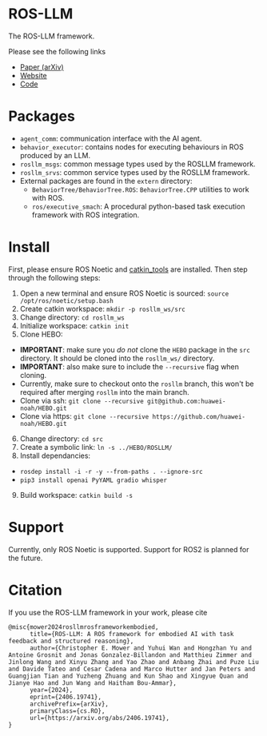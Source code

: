 # ROS-LLM

The ROS-LLM framework.

Please see the following links
* [Paper (arXiv)](https://arxiv.org/abs/2406.19741)
* [Website](https://rosllm.github.io/)
* [Code](https://github.com/huawei-noah/HEBO/tree/master/ROSLLM)

# Packages

* `agent_comm`: communication interface with the AI agent.
* `behavior_executor`: contains nodes for executing behaviours in ROS produced by an LLM.
* `rosllm_msgs`: common message types used by the ROSLLM framework.
* `rosllm_srvs`: common service types used by the ROSLLM framework.
* External packages are found in the `extern` directory:
  * `BehaviorTree/BehaviorTree.ROS`: `BehaviorTree.CPP` utilities to work with ROS.
  * `ros/executive_smach`: A procedural python-based task execution framework with ROS integration.

# Install

First, please ensure ROS Noetic and [catkin_tools](https://catkin-tools.readthedocs.io/en/latest/installing.html) are installed.
Then step through the following steps:
1. Open a new terminal and ensure ROS Noetic is sourced: `source /opt/ros/noetic/setup.bash`
2. Create catkin workspace: `mkdir -p rosllm_ws/src`
3. Change directory: `cd rosllm_ws`
4. Initialize workspace: `catkin init`
5. Clone HEBO:
  * **IMPORTANT**: make sure you *do not* clone the `HEBO` package in the `src` directory. It should be cloned into the `rosllm_ws/` directory.
  * **IMPORTANT**: also make sure to include the `--recursive` flag when cloning.
  * Currently, make sure to checkout onto the `rosllm` branch, this won't be required after merging `rosllm` into the main branch.
  * Clone via ssh: `git clone --recursive git@github.com:huawei-noah/HEBO.git` 
  * Clone via https: `git clone --recursive https://github.com/huawei-noah/HEBO.git`
6. Change directory: `cd src`
7. Create a symbolic link: `ln -s ../HEBO/ROSLLM/`
8. Install dependancies:
  * `rosdep install -i -r -y --from-paths . --ignore-src`
  * `pip3 install openai PyYAML gradio whisper`
9. Build workspace: `catkin build -s`

# Support

Currently, only ROS Noetic is supported.
Support for ROS2 is planned for the future.

# Citation

If you use the ROS-LLM framework in your work, please cite
```
@misc{mower2024rosllmrosframeworkembodied,
      title={ROS-LLM: A ROS framework for embodied AI with task feedback and structured reasoning},
      author={Christopher E. Mower and Yuhui Wan and Hongzhan Yu and Antoine Grosnit and Jonas Gonzalez-Billandon and Matthieu Zimmer and Jinlong Wang and Xinyu Zhang and Yao Zhao and Anbang Zhai and Puze Liu and Davide Tateo and Cesar Cadena and Marco Hutter and Jan Peters and Guangjian Tian and Yuzheng Zhuang and Kun Shao and Xingyue Quan and Jianye Hao and Jun Wang and Haitham Bou-Ammar},
      year={2024},
      eprint={2406.19741},
      archivePrefix={arXiv},
      primaryClass={cs.RO},
      url={https://arxiv.org/abs/2406.19741},
}
```